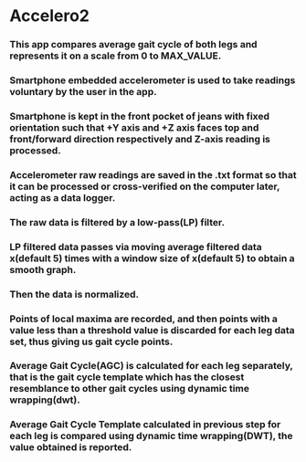 # Accelero2
### This app compares average gait cycle of both legs and represents it on a scale from 0 to MAX_VALUE.<br>
### Smartphone embedded accelerometer is used to take readings voluntary by the user in the app.<br>
### Smartphone is kept in the front pocket of jeans with fixed orientation such that +Y axis and +Z axis faces top and front/forward direction respectively and Z-axis reading is processed.<br>
### Accelerometer raw readings are saved in the .txt format so that it can be processed or cross-verified on the computer later, acting as a data logger.<br>
### The raw data is filtered by a low-pass(LP) filter.<br>
### LP filtered data passes via moving average filtered data x(default 5) times with a window size of x(default 5) to obtain a smooth graph.<br>
### Then the data is normalized.<br>
### Points of local maxima are recorded, and then points with a value less than a threshold value is discarded for each leg data set, thus giving us gait cycle points.<br>
### Average Gait Cycle(AGC) is calculated for each leg separately, that is the gait cycle template which has the closest resemblance to other gait cycles using dynamic time wrapping(dwt).<br>
### Average Gait Cycle Template calculated in previous step for each leg is compared using dynamic time wrapping(DWT), the value obtained is reported.<br>
